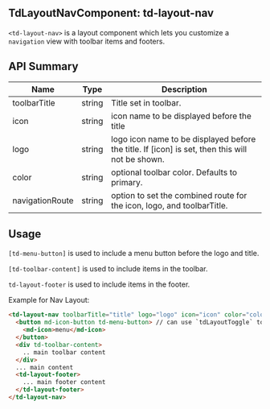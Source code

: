 ## TdLayoutNavComponent: td-layout-nav

`<td-layout-nav>` is a layout component which lets you customize a `navigation` view with toolbar items and footers.


## API Summary

| Name | Type | Description |
| --- | --- | --- |
| toolbarTitle | string | Title set in toolbar.
| icon | string | icon name to be displayed before the title
| logo | string | logo icon name to be displayed before the title. If [icon] is set, then this will not be shown.
| color | string | optional toolbar color. Defaults to primary.
| navigationRoute | string | option to set the combined route for the icon, logo, and toolbarTitle.


## Usage

`[td-menu-button]` is used to include a menu button before the logo and title.

`[td-toolbar-content]` is used to include items in the toolbar.

`td-layout-footer` is used to include items in the footer.

Example for Nav Layout:

```html
<td-layout-nav toolbarTitle="title" logo="logo" icon="icon" color="color" navigationRoute="/">
  <button md-icon-button td-menu-button> // can use `tdLayoutToggle` to toggle main sidenav
    <md-icon>menu</md-icon>
  </button>
  <div td-toolbar-content>
    .. main toolbar content
  </div>
  ... main content
  <td-layout-footer>
    ... main footer content
  </td-layout-footer>
</td-layout-nav>
```
